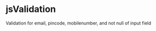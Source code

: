 # jsValidation
Validation for email, pincode, mobilenumber, and not null of input field

<blockquote class="imgur-embed-pub" lang="en" data-id="a/6xeRN"><a href="//imgur.com/6xeRN"></a></blockquote><script async src="//s.imgur.com/min/embed.js" charset="utf-8"></script>
